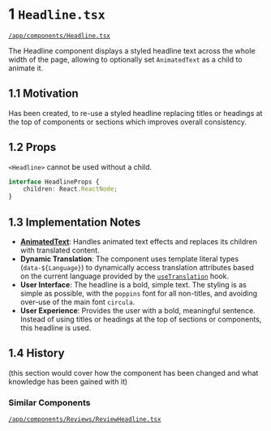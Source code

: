 # 1 `Headline.tsx`
[`/app/components/Headline.tsx`](../../app/components/Headline.tsx)

The Headline component displays a styled headline text across the whole width of the page, allowing to optionally set `AnimatedText` as a child to animate it.

## 1.1 Motivation
Has been created, to re-use a styled headline replacing titles or headings at the top of components or sections which improves overall consistency. 

## 1.2 Props
`<Headline>` cannot be used without a child. 

```ts
interface HeadlineProps {
    children: React.ReactNode;
}
```

## 1.3 Implementation Notes
- [**AnimatedText**](/app/components/AnimatedText.tsx): Handles animated text effects and replaces its children with translated content.
- **Dynamic Translation**: The component uses template literal types (`data-${Language}`) to dynamically access translation attributes based on the current language provided by the [`useTranslation`](/app/hooks/useTranslation.tsx) hook.
- **User Interface**: The headline is a bold, simple text. The styling is as simple as possible, with the `poppins` font for all non-titles, and avoiding over-use of the main font `circula`.
- **User Experience**: Provides the user with a bold, meaningful sentence. Instead of using titles or headings at the top of sections or components, this headline is used. 

## 1.4 History
(this section would cover how the component has been changed and what knowledge has been gained with it)

### Similar Components
[`/app/components/Reviews/ReviewHeadline.tsx`](../../app/components/Reviews/ReviewHeadline.tsx)